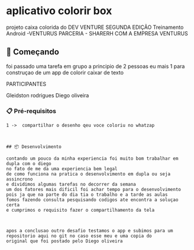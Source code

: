 
# aplicativo colorir box 

projeto caixa colorida  do DEV VENTURE SEGUNDA EDIÇÃO
Treinamento Android -VENTURUS
PARCERIA - SHARERH COM A EMPRESA VENTURUS

 
## 🚀 Começando
foi passado uma tarefa em grupo a principio de 2 pessoas eu mais 1 para construçao de um app de colorir caixar de texto 



PARTICIPANTES 

Gleidston rodrigues 
Diego oliveira 


### 📋 Pré-requisitos

```
1 ->  compartilhar o desenho qeu voce coloriu no whatzap



## 📦 Desenvolvimento

contando um pouco da minha experiencia foi muito bom trabalhar em dupla com o diego  
no fato de me da uma experiencia bem legal 
de como funciona na pratica o desenvolvimento em dupla ou seja assincrono  
e dividimos algumas tarefas no decorrer da semana  
um dos fatores mais dificil foi achar tempo para o desenvolvimento 
pois ja que na parte do dia tia o trabalho e a tarde as aulas
fomos fazendo consulta pesquisando codigos ate encontra a soluçao certa 
e cumprimos o requisito fazer o compartilhamento da tela 



apos a conclusao outro desafio testamos o app e subimos para um  repositorio aqui no git no caso esse meu e uma copia do 
original que foi postado pelo Diego oliveira



